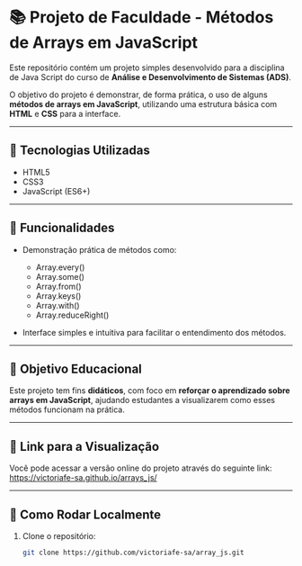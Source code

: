 # 📚 Projeto de Faculdade - Métodos de Arrays em JavaScript

Este repositório contém um projeto simples desenvolvido para a disciplina de Java Script do curso de **Análise e Desenvolvimento de Sistemas (ADS)**.

O objetivo do projeto é demonstrar, de forma prática, o uso de alguns **métodos de arrays em JavaScript**, utilizando uma estrutura básica com **HTML** e **CSS** para a interface.

---

## 🚀 Tecnologias Utilizadas

- HTML5
- CSS3
- JavaScript (ES6+)

---

## 🎯 Funcionalidades

- Demonstração prática de métodos como:
  - Array.every()
  - Array.some()
  - Array.from()
  - Array.keys()
  - Array.with()
  - Array.reduceRight()

- Interface simples e intuitiva para facilitar o entendimento dos métodos.

---

## 🧠 Objetivo Educacional

Este projeto tem fins **didáticos**, com foco em **reforçar o aprendizado sobre arrays em JavaScript**, ajudando estudantes a visualizarem como esses métodos funcionam na prática.

---
## 🔗 Link para a Visualização

Você pode acessar a versão online do projeto através do seguinte link:  
https://victoriafe-sa.github.io/arrays_js/

---
## 📁 Como Rodar Localmente

1. Clone o repositório:
   ```bash
   git clone https://github.com/victoriafe-sa/array_js.git
